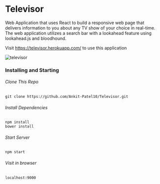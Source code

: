 # Televisor

Web Application that uses React to build a responsive web page that delivers information to you about any TV show of your choice in real-time. The web application utilizes a search bar with a lookahead feature using lookahead.js and bloodhound. 


Visit https://televisor.herokuapp.com/ to use this application


![televisor](https://user-images.githubusercontent.com/28830657/45466255-c5ad4380-b6e6-11e8-8a17-ca4f344dcaa5.jpg)

### Installing and Starting

###### Clone This Repo

```
git clone https://github.com/Ankit-Patel10/Televisor.git
```

###### Install Dependencies

```
npm install
bower install
```

###### Start Server

```
npm start
```
###### Visit in browser

```
localhost:9000
```

